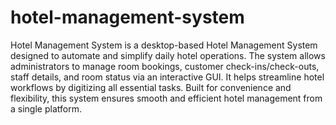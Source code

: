 # hotel-management-system

Hotel Management System is a desktop-based Hotel Management System designed to automate and simplify daily hotel operations. The system allows administrators to manage room bookings, customer check-ins/check-outs, staff details, and room status via an interactive GUI. It helps streamline hotel workflows by digitizing all essential tasks. Built for convenience and flexibility, this system ensures smooth and efficient hotel management from a single platform.

